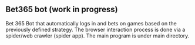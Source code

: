 ## Bet365 bot (work in progress)

Bet 365 Bot that automatically logs in and bets on games based on the previously defined strategy. The browser interaction process is done via a spider/web crawler (spider app). The main program is under main directory. 